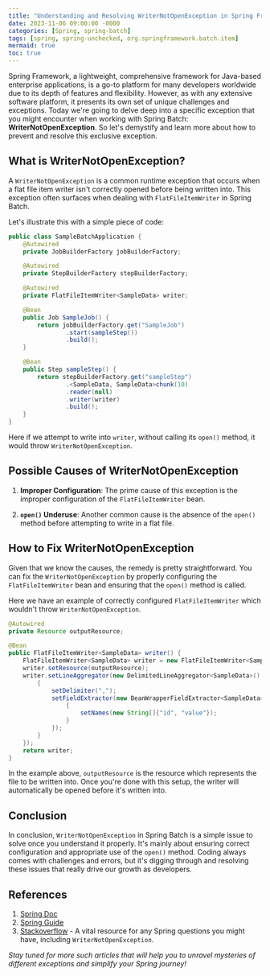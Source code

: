 ```yaml
---
title: "Understanding and Resolving WriterNotOpenException in Spring Framework"
date: 2023-11-06 09:00:00 -0000
categories: [Spring, spring-batch]
tags: [spring, spring-unchecked, org.springframework.batch.item]
mermaid: true
toc: true
---
```



Spring Framework, a lightweight, comprehensive framework for Java-based enterprise applications, is a go-to platform for many developers worldwide due to its depth of features and flexibility. However, as with any extensive software platform, it presents its own set of unique challenges and exceptions. Today we're going to delve deep into a specific exception that you might encounter when working with Spring Batch: **WriterNotOpenException**. So let's demystify and learn more about how to prevent and resolve this exclusive exception.

## What is WriterNotOpenException?

A `WriterNotOpenException` is a common runtime exception that occurs when a flat file item writer isn't correctly opened before being written into. This exception often surfaces when dealing with `FlatFileItemWriter` in Spring Batch.

Let's illustrate this with a simple piece of code:

```java
public class SampleBatchApplication {
    @Autowired
    private JobBuilderFactory jobBuilderFactory;

    @Autowired
    private StepBuilderFactory stepBuilderFactory;

    @Autowired
    private FlatFileItemWriter<SampleData> writer;

    @Bean
    public Job SampleJob() {
        return jobBuilderFactory.get("SampleJob")
                .start(sampleStep())
                .build();
    }

    @Bean
    public Step sampleStep() {
        return stepBuilderFactory.get("sampleStep")
                .<SampleData, SampleData>chunk(10)
                .reader(null)
                .writer(writer)
                .build();
    }
}
```

Here if we attempt to write into `writer`, without calling its `open()` method, it would throw `WriterNotOpenException`.

## Possible Causes of WriterNotOpenException

1. **Improper Configuration**: The prime cause of this exception is the improper configuration of the `FlatFileItemWriter` bean.

2. **`open()` Underuse**: Another common cause is the absence of the `open()` method before attempting to write in a flat file.

## How to Fix WriterNotOpenException

Given that we know the causes, the remedy is pretty straightforward. You can fix the `WriterNotOpenException` by properly configuring the `FlatFileItemWriter` bean and ensuring that the `open()` method is called.

Here we have an example of correctly configured `FlatFileItemWriter` which wouldn't throw `WriterNotOpenException`.

```java
@Autowired
private Resource outputResource;

@Bean
public FlatFileItemWriter<SampleData> writer() {
    FlatFileItemWriter<SampleData> writer = new FlatFileItemWriter<SampleData>();
    writer.setResource(outputResource);
    writer.setLineAggregator(new DelimitedLineAggregator<SampleData>() {
        {
            setDelimiter(",");
            setFieldExtractor(new BeanWrapperFieldExtractor<SampleData>() {
                {
                    setNames(new String[]{"id", "value"});
                }
            });
        }
    });
    return writer;
}
```

In the example above, `outputResource` is the resource which represents the file to be written into. Once you're done with this setup, the writer will automatically be opened before it's written into.

## Conclusion

In conclusion, `WriterNotOpenException` in Spring Batch is a simple issue to solve once you understand it properly. It's mainly about ensuring correct configuration and appropriate use of the `open()` method. Coding always comes with challenges and errors, but it's digging through and resolving these issues that really drive our growth as developers.

## References

1. [Spring Doc](https://docs.spring.io/spring-batch/docs/4.0.1.RELEASE/api/org/springframework/batch/item/WriterNotOpenException.html)
2. [Spring Guide](https://spring.io/guides)
3. [Stackoverflow](https://stackoverflow.com/questions/tagged/spring) - A vital resource for any Spring questions you might have, including `WriterNotOpenException`.

_Stay tuned for more such articles that will help you to unravel mysteries of different exceptions and simplify your Spring journey!_